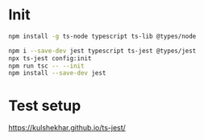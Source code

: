 # Init
```bash
npm install -g ts-node typescript ts-lib @types/node

npm i --save-dev jest typescript ts-jest @types/jest
npx ts-jest config:init
npm run tsc -- --init 
npm install --save-dev jest
```

# Test setup
https://kulshekhar.github.io/ts-jest/

